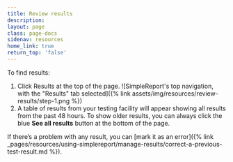 ```yaml
---
title: Review results
description:
layout: page
class: page-docs
sidenav: resources
home_link: true
return_top: 'false'
---
```


To find results:
1. Click Results at the top of the page.
![SimpleReport's top navigation, with the "Results" tab selected]({% link assets/img/resources/review-results/step-1.png %})
2. A table of results from your testing facility will appear showing all results from the past 48 hours. To show older results, you can always click the blue **See all results** button at the bottom of the page.

If there’s a problem with any result, you can [mark it as an error]({% link _pages/resources/using-simplereport/manage-results/correct-a-previous-test-result.md %}).
